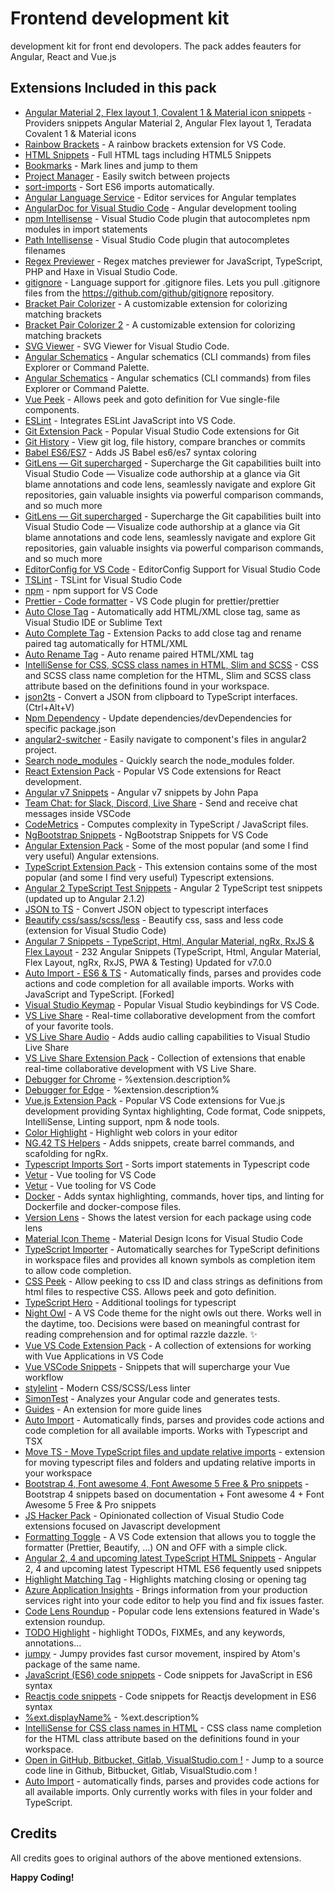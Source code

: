 # Frontend development kit
development kit for front end devolopers. The pack addes feauters for Angular, React and Vue.js

## Extensions Included in this pack
* [Angular Material 2, Flex layout 1, Covalent 1 & Material icon snippets](https://marketplace.visualstudio.com/items?itemName=1tontech.angular-material) - Providers snippets Angular Material 2, Angular Flex layout 1, Teradata Covalent 1 & Material icons
* [Rainbow Brackets](https://marketplace.visualstudio.com/items?itemName=2gua.rainbow-brackets) - A rainbow brackets extension for VS Code.
* [HTML Snippets](https://marketplace.visualstudio.com/items?itemName=abusaidm.html-snippets) - Full HTML tags including HTML5 Snippets
* [Bookmarks](https://marketplace.visualstudio.com/items?itemName=alefragnani.Bookmarks) - Mark lines and jump to them
* [Project Manager](https://marketplace.visualstudio.com/items?itemName=alefragnani.project-manager) - Easily switch between projects
* [sort-imports](https://marketplace.visualstudio.com/items?itemName=amatiasq.sort-imports) - Sort ES6 imports automatically.
* [Angular Language Service](https://marketplace.visualstudio.com/items?itemName=Angular.ng-template) - Editor services for Angular templates
* [AngularDoc for Visual Studio Code](https://marketplace.visualstudio.com/items?itemName=AngularDoc.angulardoc-vscode) - Angular development tooling
* [npm Intellisense](https://marketplace.visualstudio.com/items?itemName=christian-kohler.npm-intellisense) - Visual Studio Code plugin that autocompletes npm modules in import statements
* [Path Intellisense](https://marketplace.visualstudio.com/items?itemName=christian-kohler.path-intellisense) - Visual Studio Code plugin that autocompletes filenames
* [Regex Previewer](https://marketplace.visualstudio.com/items?itemName=chrmarti.regex) - Regex matches previewer for JavaScript, TypeScript, PHP and Haxe in Visual Studio Code.
* [gitignore](https://marketplace.visualstudio.com/items?itemName=codezombiech.gitignore) - Language support for .gitignore files. Lets you pull .gitignore files from the https://github.com/github/gitignore repository.
* [Bracket Pair Colorizer](https://marketplace.visualstudio.com/items?itemName=CoenraadS.bracket-pair-colorizer) - A customizable extension for colorizing matching brackets
* [Bracket Pair Colorizer 2](https://marketplace.visualstudio.com/items?itemName=CoenraadS.bracket-pair-colorizer-2) - A customizable extension for colorizing matching brackets
* [SVG Viewer](https://marketplace.visualstudio.com/items?itemName=cssho.vscode-svgviewer) - SVG Viewer for Visual Studio Code.
* [Angular Schematics](https://marketplace.visualstudio.com/items?itemName=cyrilletuzi.angular-schematics) - Angular schematics (CLI commands) from files Explorer or Command Palette.
* [Angular Schematics](https://marketplace.visualstudio.com/items?itemName=cyrilletuzi.angular-schematics) - Angular schematics (CLI commands) from files Explorer or Command Palette.
* [Vue Peek](https://marketplace.visualstudio.com/items?itemName=dariofuzinato.vue-peek) - Allows peek and goto definition for Vue single-file components.
* [ESLint](https://marketplace.visualstudio.com/items?itemName=dbaeumer.vscode-eslint) - Integrates ESLint JavaScript into VS Code.
* [Git Extension Pack](https://marketplace.visualstudio.com/items?itemName=donjayamanne.git-extension-pack) - Popular Visual Studio Code extensions for Git
* [Git History](https://marketplace.visualstudio.com/items?itemName=donjayamanne.githistory) - View git log, file history, compare branches or commits
* [Babel ES6/ES7](https://marketplace.visualstudio.com/items?itemName=dzannotti.vscode-babel-coloring) - Adds JS Babel es6/es7 syntax coloring
* [GitLens — Git supercharged](https://marketplace.visualstudio.com/items?itemName=eamodio.gitlens) - Supercharge the Git capabilities built into Visual Studio Code — Visualize code authorship at a glance via Git blame annotations and code lens, seamlessly navigate and explore Git repositories, gain valuable insights via powerful comparison commands, and so much more
* [GitLens — Git supercharged](https://marketplace.visualstudio.com/items?itemName=eamodio.gitlens) - Supercharge the Git capabilities built into Visual Studio Code — Visualize code authorship at a glance via Git blame annotations and code lens, seamlessly navigate and explore Git repositories, gain valuable insights via powerful comparison commands, and so much more
* [EditorConfig for VS Code](https://marketplace.visualstudio.com/items?itemName=EditorConfig.EditorConfig) - EditorConfig Support for Visual Studio Code
* [TSLint](https://marketplace.visualstudio.com/items?itemName=eg2.tslint) - TSLint for Visual Studio Code
* [npm](https://marketplace.visualstudio.com/items?itemName=eg2.vscode-npm-script) - npm support for VS Code
* [Prettier - Code formatter](https://marketplace.visualstudio.com/items?itemName=esbenp.prettier-vscode) - VS Code plugin for prettier/prettier
* [Auto Close Tag](https://marketplace.visualstudio.com/items?itemName=formulahendry.auto-close-tag) - Automatically add HTML/XML close tag, same as Visual Studio IDE or Sublime Text
* [Auto Complete Tag](https://marketplace.visualstudio.com/items?itemName=formulahendry.auto-complete-tag) - Extension Packs to add close tag and rename paired tag automatically for HTML/XML
* [Auto Rename Tag](https://marketplace.visualstudio.com/items?itemName=formulahendry.auto-rename-tag) - Auto rename paired HTML/XML tag
* [IntelliSense for CSS, SCSS class names in HTML, Slim and SCSS](https://marketplace.visualstudio.com/items?itemName=gencer.html-slim-scss-css-class-completion) - CSS and SCSS class name completion for the HTML, Slim and SCSS class attribute based on the definitions found in your workspace.
* [json2ts](https://marketplace.visualstudio.com/items?itemName=GregorBiswanger.json2ts) - Convert a JSON from clipboard to TypeScript interfaces. (Ctrl+Alt+V)
* [Npm Dependency](https://marketplace.visualstudio.com/items?itemName=howardzuo.vscode-npm-dependency) - Update dependencies/devDependencies for specific package.json
* [angular2-switcher](https://marketplace.visualstudio.com/items?itemName=infinity1207.angular2-switcher) - Easily navigate to component's files in angular2 project.
* [Search node_modules](https://marketplace.visualstudio.com/items?itemName=jasonnutter.search-node-modules) - Quickly search the node_modules folder.
* [React Extension Pack](https://marketplace.visualstudio.com/items?itemName=jawandarajbir.react-vscode-extension-pack) - Popular VS Code extensions for React development.
* [Angular v7 Snippets](https://marketplace.visualstudio.com/items?itemName=johnpapa.Angular2) - Angular v7 snippets by John Papa
* [Team Chat: for Slack, Discord, Live Share](https://marketplace.visualstudio.com/items?itemName=karigari.chat) - Send and receive chat messages inside VSCode
* [CodeMetrics](https://marketplace.visualstudio.com/items?itemName=kisstkondoros.vscode-codemetrics) - Computes complexity in TypeScript / JavaScript files.
* [NgBootstrap Snippets](https://marketplace.visualstudio.com/items?itemName=ktriek.ng-bootstrap-snippets) - NgBootstrap Snippets for VS Code
* [Angular Extension Pack](https://marketplace.visualstudio.com/items?itemName=loiane.angular-extension-pack) - Some of the most popular (and some I find very useful) Angular extensions.
* [TypeScript Extension Pack](https://marketplace.visualstudio.com/items?itemName=loiane.ts-extension-pack) - This extension contains some of the most popular (and some I find very useful) Typescript extensions.
* [Angular 2 TypeScript Test Snippets](https://marketplace.visualstudio.com/items?itemName=MarinhoBrandao.Angular2Tests) - Angular 2 TypeScript test snippets (updated up to Angular 2.1.2)
* [JSON to TS](https://marketplace.visualstudio.com/items?itemName=MariusAlchimavicius.json-to-ts) - Convert JSON object to typescript interfaces
* [Beautify css/sass/scss/less](https://marketplace.visualstudio.com/items?itemName=michelemelluso.code-beautifier) - Beautify css, sass and less code (extension for Visual Studio Code)
* [Angular 7 Snippets - TypeScript, Html, Angular Material, ngRx, RxJS & Flex Layout](https://marketplace.visualstudio.com/items?itemName=Mikael.Angular-BeastCode) - 232 Angular Snippets (TypeScript, Html, Angular Material, Flex Layout, ngRx, RxJS, PWA & Testing) Updated for v7.0.0
* [Auto Import - ES6 & TS](https://marketplace.visualstudio.com/items?itemName=moppitz.vscode-extension-auto-import) - Automatically finds, parses and provides code actions and code completion for all available imports. Works with JavaScript and TypeScript. [Forked]
* [Visual Studio Keymap](https://marketplace.visualstudio.com/items?itemName=ms-vscode.vs-keybindings) - Popular Visual Studio keybindings for VS Code.
* [VS Live Share](https://marketplace.visualstudio.com/items?itemName=ms-vsliveshare.vsliveshare) - Real-time collaborative development from the comfort of your favorite tools.
* [VS Live Share Audio](https://marketplace.visualstudio.com/items?itemName=ms-vsliveshare.vsliveshare-audio) - Adds audio calling capabilities to Visual Studio Live Share
* [VS Live Share Extension Pack](https://marketplace.visualstudio.com/items?itemName=ms-vsliveshare.vsliveshare-pack) - Collection of extensions that enable real-time collaborative development with VS Live Share.
* [Debugger for Chrome](https://marketplace.visualstudio.com/items?itemName=msjsdiag.debugger-for-chrome) - %extension.description%
* [Debugger for Edge](https://marketplace.visualstudio.com/items?itemName=msjsdiag.debugger-for-edge) - %extension.description%
* [Vue.js Extension Pack](https://marketplace.visualstudio.com/items?itemName=mubaidr.vuejs-extension-pack) - Popular VS Code extensions for Vue.js development providing Syntax highlighting, Code format, Code snippets, IntelliSense, Linting support, npm & node tools.
* [Color Highlight](https://marketplace.visualstudio.com/items?itemName=naumovs.color-highlight) - Highlight web colors in your editor
* [NG.42 TS Helpers](https://marketplace.visualstudio.com/items?itemName=NG-42.ng-fortytwo-vscode-extension) - Adds snippets, create barrel commands, and scafolding for ngRx.
* [Typescript Imports Sort](https://marketplace.visualstudio.com/items?itemName=nsoult.typescript-imports-sort) - Sorts import statements in Typescript code
* [Vetur](https://marketplace.visualstudio.com/items?itemName=octref.vetur) - Vue tooling for VS Code
* [Vetur](https://marketplace.visualstudio.com/items?itemName=octref.vetur) - Vue tooling for VS Code
* [Docker](https://marketplace.visualstudio.com/items?itemName=PeterJausovec.vscode-docker) - Adds syntax highlighting, commands, hover tips, and linting for Dockerfile and docker-compose files.
* [Version Lens](https://marketplace.visualstudio.com/items?itemName=pflannery.vscode-versionlens) - Shows the latest version for each package using code lens
* [Material Icon Theme](https://marketplace.visualstudio.com/items?itemName=PKief.material-icon-theme) - Material Design Icons for Visual Studio Code
* [TypeScript Importer](https://marketplace.visualstudio.com/items?itemName=pmneo.tsimporter) - Automatically searches for TypeScript definitions in workspace files and provides all known symbols as completion item to allow code completion.
* [CSS Peek](https://marketplace.visualstudio.com/items?itemName=pranaygp.vscode-css-peek) - Allow peeking to css ID and class strings as definitions from html files to respective CSS. Allows peek and goto definition.
* [TypeScript Hero](https://marketplace.visualstudio.com/items?itemName=rbbit.typescript-hero) - Additional toolings for typescript
* [Night Owl](https://marketplace.visualstudio.com/items?itemName=sdras.night-owl) - A VS Code theme for the night owls out there. Works well in the daytime, too. Decisions were based on meaningful contrast for reading comprehension and for optimal razzle dazzle. ✨
* [Vue VS Code Extension Pack](https://marketplace.visualstudio.com/items?itemName=sdras.vue-vscode-extensionpack) - A collection of extensions for working with Vue Applications in VS Code
* [Vue VSCode Snippets](https://marketplace.visualstudio.com/items?itemName=sdras.vue-vscode-snippets) - Snippets that will supercharge your Vue workflow
* [stylelint](https://marketplace.visualstudio.com/items?itemName=shinnn.stylelint) - Modern CSS/SCSS/Less linter
* [SimonTest](https://marketplace.visualstudio.com/items?itemName=SimonTest.simontest) - Analyzes your Angular code and generates tests.
* [Guides](https://marketplace.visualstudio.com/items?itemName=spywhere.guides) - An extension for more guide lines
* [Auto Import](https://marketplace.visualstudio.com/items?itemName=steoates.autoimport) - Automatically finds, parses and provides code actions and code completion for all available imports. Works with Typescript and TSX
* [Move TS - Move TypeScript files and update relative imports](https://marketplace.visualstudio.com/items?itemName=stringham.move-ts) - extension for moving typescript files and folders and updating relative imports in your workspace
* [Bootstrap 4, Font awesome 4, Font Awesome 5 Free & Pro snippets](https://marketplace.visualstudio.com/items?itemName=thekalinga.bootstrap4-vscode) - Bootstrap 4 snippets based on documentation + Font awesome 4 + Font Awesome 5 Free & Pro snippets
* [JS Hacker Pack](https://marketplace.visualstudio.com/items?itemName=tiaanduplessis.vs-code-js-hacker-pack) - Opinionated collection of Visual Studio Code extensions focused on Javascript development
* [Formatting Toggle](https://marketplace.visualstudio.com/items?itemName=tombonnike.vscode-status-bar-format-toggle) - A VS Code extension that allows you to toggle the formatter (Prettier, Beautify, …) ON and OFF with a simple click.
* [Angular 2, 4 and upcoming latest TypeScript HTML Snippets](https://marketplace.visualstudio.com/items?itemName=UVBrain.Angular2) - Angular 2, 4 and upcoming latest Typescript HTML ES6 fequently used snippets
* [Highlight Matching Tag](https://marketplace.visualstudio.com/items?itemName=vincaslt.highlight-matching-tag) - Highlights matching closing or opening tag
* [Azure Application Insights](https://marketplace.visualstudio.com/items?itemName=VisualStudioOnlineApplicationInsights.application-insights) - Brings information from your production services right into your code editor to help you find and fix issues faster.
* [Code Lens Roundup](https://marketplace.visualstudio.com/items?itemName=waderyan.code-lens-roundup) - Popular code lens extensions featured in Wade's extension roundup.
* [TODO Highlight](https://marketplace.visualstudio.com/items?itemName=wayou.vscode-todo-highlight) - highlight TODOs, FIXMEs, and any keywords, annotations...
* [jumpy](https://marketplace.visualstudio.com/items?itemName=wmaurer.vscode-jumpy) - Jumpy provides fast cursor movement, inspired by Atom's package of the same name.
* [JavaScript (ES6) code snippets](https://marketplace.visualstudio.com/items?itemName=xabikos.JavaScriptSnippets) - Code snippets for JavaScript in ES6 syntax
* [Reactjs code snippets](https://marketplace.visualstudio.com/items?itemName=xabikos.ReactSnippets) - Code snippets for Reactjs development in ES6 syntax
* [%ext.displayName%](https://marketplace.visualstudio.com/items?itemName=yzhang.markdown-all-in-one) - %ext.description%
* [IntelliSense for CSS class names in HTML](https://marketplace.visualstudio.com/items?itemName=Zignd.html-css-class-completion) - CSS class name completion for the HTML class attribute based on the definitions found in your workspace.
* [Open in GitHub, Bitbucket, Gitlab, VisualStudio.com !](https://marketplace.visualstudio.com/items?itemName=ziyasal.vscode-open-in-github) - Jump to a source code line in Github, Bitbucket, Gitlab, VisualStudio.com !
* [Auto Import](https://marketplace.visualstudio.com/items?itemName=steoates.autoimport) - automatically finds, parses and provides code actions for all available imports. Only currently works with files in your folder and TypeScript.

## Credits
All credits goes to original authors of the above mentioned extensions.

**Happy Coding!**
